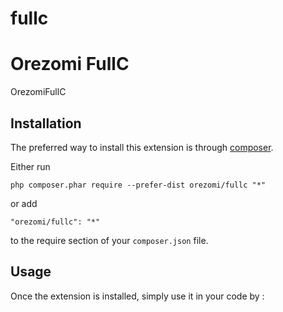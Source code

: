 # fullc
Orezomi FullC
=============
OrezomiFullC

Installation
------------

The preferred way to install this extension is through [composer](http://getcomposer.org/download/).

Either run

```
php composer.phar require --prefer-dist orezomi/fullc "*"
```

or add

```
"orezomi/fullc": "*"
```

to the require section of your `composer.json` file.


Usage
-----

Once the extension is installed, simply use it in your code by  :

<?= \orezomi\fullc\AutoloadExample::widget(); ?>
